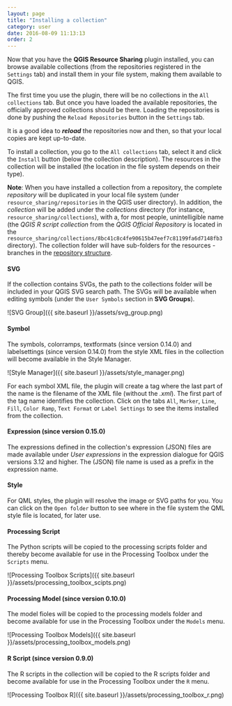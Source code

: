 ```yaml
---
layout: page
title: "Installing a collection"
category: user
date: 2016-08-09 11:13:13
order: 2
---
```

Now that you have the **QGIS Resource Sharing** plugin installed,
you can browse available collections (from the repositories
registered in the ```Settings``` tab) and install them in your
file system, making them available to QGIS.

The first time you use the plugin, there will be no collections
in the ``All collections`` tab.
But once you have loaded the available repositories, the
officially approved collections should be there.
Loading the repositories is done by pushing the
``Reload Repositories`` button in the ``Settings`` tab.

It is a good idea to ***reload*** the repositories now and then,
so that your local copies are kept up-to-date.

To install a collection, you go to the ``All collections`` tab,
select it and click the ```Install``` button (below the collection
description).
The resources in the collection will be installed (the location
in the file system depends on their type).

**Note**: When you have installed a collection from a repository,
the complete *repository* will be duplicated in your local file
system (under ``resource_sharing/repositories`` in the QGIS
user directory). In addition, the *collection* will be added under
the *collections* directory (for instance,
``resource_sharing/collections``), with a, for most people,
unintelligible name (the *QGIS R script collection* from the
*QGIS Official Repository* is located in the
``resource_sharing/collections/8bc41c8c4fe90615b47eef7c81199fa6d7148fb3``
directory).
The collection folder will have sub-folders for the resources -
branches in the
<a href="../author/repository-structure.html">repository structure</a>.

#### SVG
If the collection contains SVGs, the path to the collections
folder will be included in your QGIS SVG search path.
The SVGs will be available when editing symbols (under the
``User Symbols`` section in **SVG Groups**).

![SVG Group]({{ site.baseurl }}/assets/svg_group.png)
  
#### Symbol
The symbols, colorramps, textformats (since version 0.14.0) and
labelsettings (since version 0.14.0) from the style XML files in the
collection will become available in the Style Manager. 

![Style Manager]({{ site.baseurl }}/assets/style_manager.png)

For each symbol XML file, the plugin will create a tag where the last
part of the name is the filename of the XML file (without the *.xml*).
The first part of the tag name identifies the collection.
Click on the tabs ```All```, ```Marker```, ```Line```, ```Fill```,
```Color Ramp```, ```Text Format``` or ```Label Settings```
to see the items installed from the collection.

#### Expression (since version 0.15.0)
The expressions defined in the collection's expression (JSON) files
are made available under *User expressions* in the expression
dialogue for QGIS versions 3.12 and higher.
The (JSON) file name is used as a prefix in the expression name.

#### Style
For QML styles, the plugin will resolve the image or SVG paths for you.
You can click on the ```Open folder``` button to see where in the file
system the QML style file is located, for later use.

#### Processing Script
The Python scripts will be copied to the processing scripts folder and
thereby become available for use in the Processing Toolbox under the
```Scripts``` menu.

![Processing Toolbox Scripts]({{ site.baseurl }}/assets/processing_toolbox_scipts.png)

#### Processing Model (since version 0.10.0)
The model fioles will be copied to the processing models folder and
become available for use in the Processing Toolbox under the
```Models``` menu.

![Processing Toolbox Models]({{ site.baseurl }}/assets/processing_toolbox_models.png)

#### R Script (since version 0.9.0)
The R scripts in the collection will be copied to the R scripts folder
and become available for use in the Processing Toolbox under the
```R``` menu.

![Processing Toolbox R]({{ site.baseurl }}/assets/processing_toolbox_r.png)
